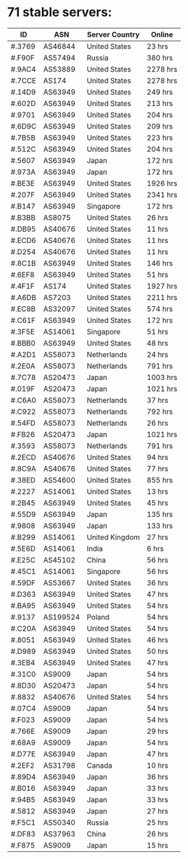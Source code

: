 # 71 stable servers:

| ID | ASN | Server Country | Online |
| ------ | ------ | ------ | ------ |
| #.3769 | AS46844 | United States | 23 hrs |
| #.F90F | AS57494 | Russia | 380 hrs |
| #.9AC4 | AS53889 | United States | 2278 hrs |
| #.7CCE | AS174 | United States | 2278 hrs |
| #.14D9 | AS63949 | United States | 249 hrs |
| #.602D | AS63949 | United States | 213 hrs |
| #.9701 | AS63949 | United States | 204 hrs |
| #.6D9C | AS63949 | United States | 209 hrs |
| #.7B5B | AS63949 | United States | 223 hrs |
| #.512C | AS63949 | United States | 204 hrs |
| #.5607 | AS63949 | Japan | 172 hrs |
| #.973A | AS63949 | Japan | 172 hrs |
| #.BE3E | AS63949 | United States | 1926 hrs |
| #.207F | AS63949 | United States | 2341 hrs |
| #.B147 | AS63949 | Singapore | 172 hrs |
| #.B3BB | AS8075 | United States | 26 hrs |
| #.DB95 | AS40676 | United States | 11 hrs |
| #.ECD6 | AS40676 | United States | 11 hrs |
| #.D254 | AS40676 | United States | 11 hrs |
| #.8C1B | AS63949 | United States | 146 hrs |
| #.6EF8 | AS63949 | United States | 51 hrs |
| #.4F1F | AS174 | United States | 1927 hrs |
| #.A6DB | AS7203 | United States | 2211 hrs |
| #.EC8B | AS32097 | United States | 574 hrs |
| #.C61F | AS63949 | United States | 172 hrs |
| #.3F5E | AS14061 | Singapore | 51 hrs |
| #.BBB0 | AS63949 | United States | 48 hrs |
| #.A2D1 | AS58073 | Netherlands | 24 hrs |
| #.2E0A | AS58073 | Netherlands | 791 hrs |
| #.7C78 | AS20473 | Japan | 1003 hrs |
| #.019F | AS20473 | Japan | 1021 hrs |
| #.C6A0 | AS58073 | Netherlands | 37 hrs |
| #.C922 | AS58073 | Netherlands | 792 hrs |
| #.54FD | AS58073 | Netherlands | 26 hrs |
| #.FB26 | AS20473 | Japan | 1021 hrs |
| #.3593 | AS58073 | Netherlands | 791 hrs |
| #.2ECD | AS40676 | United States | 94 hrs |
| #.8C9A | AS40676 | United States | 77 hrs |
| #.38ED | AS54600 | United States | 855 hrs |
| #.2227 | AS14061 | United States | 13 hrs |
| #.2B45 | AS63949 | United States | 45 hrs |
| #.55D9 | AS63949 | Japan | 135 hrs |
| #.9808 | AS63949 | Japan | 133 hrs |
| #.B299 | AS14061 | United Kingdom | 27 hrs |
| #.5E6D | AS14061 | India | 6 hrs |
| #.E25C | AS45102 | China | 56 hrs |
| #.45C1 | AS14061 | Singapore | 56 hrs |
| #.59DF | AS53667 | United States | 36 hrs |
| #.D363 | AS63949 | United States | 47 hrs |
| #.BA95 | AS63949 | United States | 54 hrs |
| #.9137 | AS199524 | Poland | 54 hrs |
| #.C20A | AS63949 | United States | 54 hrs |
| #.8051 | AS63949 | United States | 46 hrs |
| #.D989 | AS63949 | United States | 50 hrs |
| #.3EB4 | AS63949 | United States | 47 hrs |
| #.31C0 | AS9009 | Japan | 54 hrs |
| #.8D30 | AS20473 | Japan | 54 hrs |
| #.8832 | AS40676 | United States | 54 hrs |
| #.07C4 | AS9009 | Japan | 54 hrs |
| #.F023 | AS9009 | Japan | 54 hrs |
| #.766E | AS9009 | Japan | 29 hrs |
| #.68A9 | AS9009 | Japan | 54 hrs |
| #.D77E | AS63949 | Japan | 47 hrs |
| #.2EF2 | AS31798 | Canada | 10 hrs |
| #.89D4 | AS63949 | Japan | 36 hrs |
| #.B016 | AS63949 | Japan | 33 hrs |
| #.94B5 | AS63949 | Japan | 33 hrs |
| #.5812 | AS63949 | Japan | 27 hrs |
| #.F5C1 | AS50340 | Russia | 25 hrs |
| #.DF83 | AS37963 | China | 26 hrs |
| #.F875 | AS9009 | Japan | 15 hrs |

